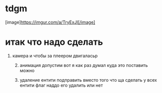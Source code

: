 # tdgm
[image]https://imgur.com/a/TryExJI[/image]
# итак что надо сделать 

1. камера и чтобы за плеером двигаласьр


	2. анимация допустим
	вот я как раз думал куда это поставить можно


	3. удаление ентити подправить вместо того что ща сделать у всех ентити флаг  наддо его удалить или нет

